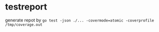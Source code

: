 # testreport

generate repot by `go test -json ./... -covermode=atomic -coverprofile /tmp/coverage.out`